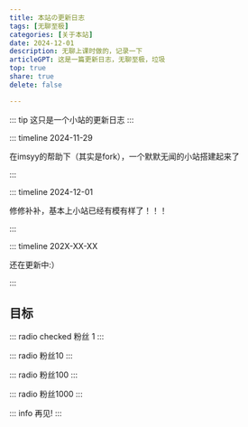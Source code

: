 ```yaml
---
title: 本站の更新日志
tags: [无聊至极]
categories: [关于本站]
date: 2024-12-01
description: 无聊上课时做的，记录一下
articleGPT: 这是一篇更新日志，无聊至极，垃圾
top: true  
share: true
delete: false  

---
```


::: tip
这只是一个小站的更新日志
:::


::: timeline 2024-11-29

在imsyy的帮助下（其实是fork），一个默默无闻的小站搭建起来了

:::

::: timeline 2024-12-01

修修补补，基本上小站已经有模有样了！！！

:::

::: timeline 202X-XX-XX

还在更新中:）

:::

## 目标

::: radio checked
粉丝 1
:::

::: radio
粉丝10
:::

::: radio
粉丝100
:::

::: radio
粉丝1000
:::

::: info
再见!
:::

